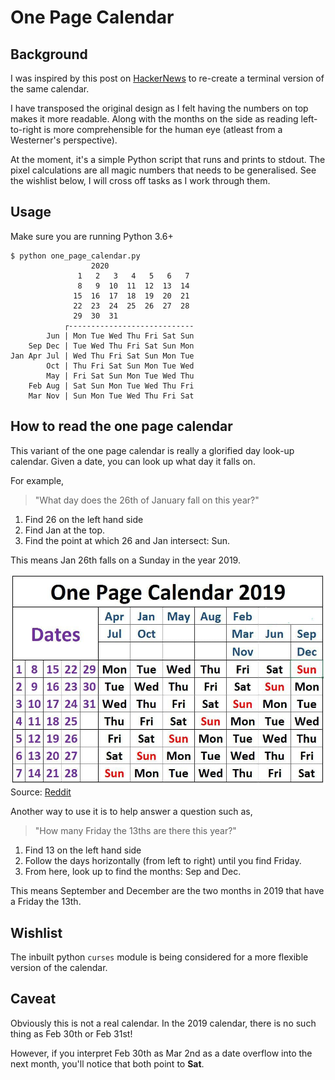 # One Page Calendar

## Background

I was inspired by this post on [HackerNews](https://news.ycombinator.com/item?id=21921165) to re-create a terminal version of the same calendar.

I have transposed the original design as I felt having the numbers on top makes it more readable. Along with the months on the side as reading left-to-right is more comprehensible for the human eye (atleast from a Westerner's perspective).

At the moment, it's a simple Python script that runs and prints to stdout. The pixel calculations are all magic numbers that needs to be generalised. See the wishlist below, I will cross off tasks as I work through them.

## Usage

Make sure you are running Python 3.6+

```plain
$ python one_page_calendar.py
                  2020
               1   2   3   4   5   6   7
               8   9  10  11  12  13  14
              15  16  17  18  19  20  21
              22  23  24  25  26  27  28
              29  30  31
            ┌----------------------------
        Jun | Mon Tue Wed Thu Fri Sat Sun
    Sep Dec | Tue Wed Thu Fri Sat Sun Mon
Jan Apr Jul | Wed Thu Fri Sat Sun Mon Tue
        Oct | Thu Fri Sat Sun Mon Tue Wed
        May | Fri Sat Sun Mon Tue Wed Thu
    Feb Aug | Sat Sun Mon Tue Wed Thu Fri
    Mar Nov | Sun Mon Tue Wed Thu Fri Sat
```

## How to read the one page calendar

This variant of the one page calendar is really a glorified day look-up calendar. Given a date, you can look up what day it falls on.

For example,

> "What day does the 26th of January fall on this year?"

1. Find 26 on the left hand side
2. Find Jan at the top.
3. Find the point at which 26 and Jan intersect: Sun.

This means Jan 26th falls on a Sunday in the year 2019.

![one page calendar 2019](./opc.jpg)
Source: [Reddit](https://www.reddit.com/r/coolguides/comments/ad5dbu/onr_page_calendar_2019/)

Another way to use it is to help answer a question such as,

> "How many Friday the 13ths are there this year?"

1. Find 13 on the left hand side
2. Follow the days horizontally (from left to right) until you find Friday.
3. From here, look up to find the months: Sep and Dec.

This means September and December are the two months in 2019 that have a Friday the 13th.

## Wishlist

The inbuilt python `curses` module is being considered for a more flexible version of the calendar.

## Caveat

Obviously this is not a real calendar. In the 2019 calendar, there is no such thing as Feb 30th or Feb 31st!

However, if you interpret Feb 30th as Mar 2nd as a date overflow into the next month, you'll notice that both point to **Sat**.
